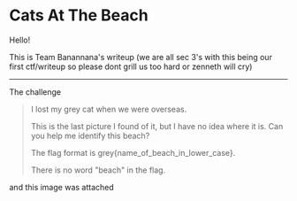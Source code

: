 # Cats At The Beach

Hello!

This is Team Banannana's writeup (we are all sec 3's with this being our first ctf/writeup so please dont grill us too hard or zenneth will cry)

---

The challenge 

> I lost my grey cat when we were overseas.
> 
> This is the last picture I found of it, but I have no idea where it is. Can you help me identify this beach?
> 
> The flag format is grey{name_of_beach_in_lower_case}.
> 
> There is no word "beach" in the flag.
> 

and this image was attached
